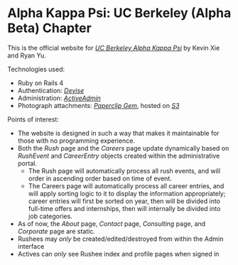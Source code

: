 # Alpha Kappa Psi: UC Berkeley (Alpha Beta) Chapter

This is the official website for [*UC Berkeley Alpha Kappa Psi*](http://calakpsi.com)
by Kevin Xie and Ryan Yu.

Technologies used:
* Ruby on Rails 4
* Authentication: [*Devise*](https://github.com/plataformatec/devise)
* Administration: [*ActiveAdmin*](http://www.activeadmin.info/)
* Photograph attachments: [*Paperclip Gem*](https://github.com/thoughtbot/paperclip), hosted on [*S3*](http://aws.amazon.com/s3/)

Points of interest:
* The website is designed in such a way that makes it maintainable for those with no programming experience.
* Both the _Rush_ page and the _Careers_ page update dynamically based on _RushEvent_ and _CareerEntry_ objects created within the administrative portal.
	- The Rush page will automatically process all rush events, and will order in ascending order based on time of event.
	- The Careers page will automatically process all career entries, and will apply sorting logic to it to display the information appropriately; career entries will first be sorted on year, then will be divided into full-time offers and internships, then will internally be divided into job categories.
* As of now, the _About_ page, _Contact_ page, _Consulting_ page, and _Corporate_ page are static.
* Rushees may _only_ be created/edited/destroyed from within the Admin interface
* Actives can _only_ see Rushee index and profile pages when signed in
